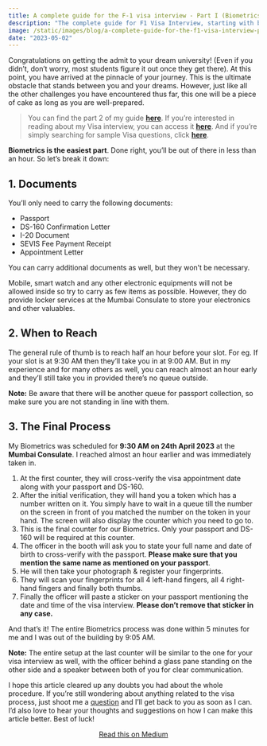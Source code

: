 ```yaml
---
title: A complete guide for the F-1 visa interview - Part I (Biometrics)
description: "The complete guide for F1 Visa Interview, starting with biometrics. Learn about the required documents, when to arrive, and what to expect."
image: /static/images/blog/a-complete-guide-for-the-f1-visa-interview-part-i.jpg
date: "2023-05-02"
---
```


Congratulations on getting the admit to your dream university! (Even if you didn’t, don’t worry, most students figure it out once they get there). At this point, you have arrived at the pinnacle of your journey. This is the ultimate obstacle that stands between you and your dreams. However, just like all the other challenges you have encountered thus far, this one will be a piece of cake as long as you are well-prepared.

> You can find the part 2 of my guide [**here**](https://www.throwException.dev/a-complete-guide-for-the-f1-visa-interview-part-ii). If you’re interested in reading about my Visa interview, you can access it [**here**](https://www.throwException.dev/my-f1-visa-interview-experience). And if you’re simply searching for sample Visa questions, click [**here**](https://www.throwException.dev/sample-f1-visa-interview-questions).

**Biometrics is the easiest part**. Done right, you’ll be out of there in less than an hour. So let’s break it down:

## 1. Documents

You’ll only need to carry the following documents:

-   Passport
-   DS-160 Confirmation Letter
-   I-20 Document
-   SEVIS Fee Payment Receipt
-   Appointment Letter

You can carry additional documents as well, but they won’t be necessary.

Mobile, smart watch and any other electronic equipments will not be allowed inside so try to carry as few items as possible. However, they do provide locker services at the Mumbai Consulate to store your electronics and other valuables.

## 2. When to Reach

The general rule of thumb is to reach half an hour before your slot. For eg. If your slot is at 9:30 AM then they’ll take you in at 9:00 AM. But in my experience and for many others as well, you can reach almost an hour early and they’ll still take you in provided there’s no queue outside.

**Note:** Be aware that there will be another queue for passport collection, so make sure you are not standing in line with them.

## 3. The Final Process

My Biometrics was scheduled for **9:30 AM on 24th April 2023** at the **Mumbai Consulate**. I reached almost an hour earlier and was immediately taken in.

1.  At the first counter, they will cross-verify the visa appointment date along with your passport and DS-160.
2.  After the initial verification, they will hand you a token which has a number written on it. You simply have to wait in a queue till the number on the screen in front of you matched the number on the token in your hand. The screen will also display the counter which you need to go to.
3.  This is the final counter for our Biometrics. Only your passport and DS-160 will be required at this counter.
4.  The officer in the booth will ask you to state your full name and date of birth to cross-verify with the passport. **Please make sure that you mention the same name as mentioned on your passport**.
5.  He will then take your photograph & register your fingerprints.
6.  They will scan your fingerprints for all 4 left-hand fingers, all 4 right-hand fingers and finally both thumbs.
7.  Finally the officer will paste a sticker on your passport mentioning the date and time of the visa interview. **Please don’t remove that sticker in any case.**

And that’s it! The entire Biometrics process was done within 5 minutes for me and I was out of the building by 9:05 AM.

**Note:** The entire setup at the last counter will be similar to the one for your visa interview as well, with the officer behind a glass pane standing on the other side and a speaker between both of you for clear communication.

I hope this article cleared up any doubts you had about the whole procedure. If you’re still wondering about anything related to the visa process, just shoot me a [question]((https://x.com/_ParthDesai_)) and I’ll get back to you as soon as I can. I’d also love to hear your thoughts and suggestions on how I can make this article better. Best of luck!

<p style="text-align: center;">
  <a href="https://medium.com/@desaiparth2000/a-complete-guide-for-the-f1-visa-interview-part-i-biometrics-cb46c448e6ac">Read this on Medium</a>
</p>